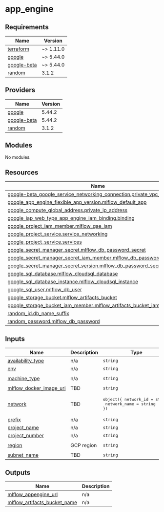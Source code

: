 # app_engine

<!-- BEGINNING OF PRE-COMMIT-TERRAFORM DOCS HOOK -->
## Requirements

| Name | Version |
|------|---------|
| <a name="requirement_terraform"></a> [terraform](#requirement\_terraform) | ~> 1.11.0 |
| <a name="requirement_google"></a> [google](#requirement\_google) | ~> 5.44.0 |
| <a name="requirement_google-beta"></a> [google-beta](#requirement\_google-beta) | ~> 5.44.0 |
| <a name="requirement_random"></a> [random](#requirement\_random) | 3.1.2 |

## Providers

| Name | Version |
|------|---------|
| <a name="provider_google"></a> [google](#provider\_google) | 5.44.2 |
| <a name="provider_google-beta"></a> [google-beta](#provider\_google-beta) | 5.44.2 |
| <a name="provider_random"></a> [random](#provider\_random) | 3.1.2 |

## Modules

No modules.

## Resources

| Name | Type |
|------|------|
| [google-beta_google_service_networking_connection.private_vpc_connection](https://registry.terraform.io/providers/hashicorp/google-beta/latest/docs/resources/google_service_networking_connection) | resource |
| [google_app_engine_flexible_app_version.mlflow_default_app](https://registry.terraform.io/providers/hashicorp/google/latest/docs/resources/app_engine_flexible_app_version) | resource |
| [google_compute_global_address.private_ip_address](https://registry.terraform.io/providers/hashicorp/google/latest/docs/resources/compute_global_address) | resource |
| [google_iap_web_type_app_engine_iam_binding.binding](https://registry.terraform.io/providers/hashicorp/google/latest/docs/resources/iap_web_type_app_engine_iam_binding) | resource |
| [google_project_iam_member.mlflow_gae_iam](https://registry.terraform.io/providers/hashicorp/google/latest/docs/resources/project_iam_member) | resource |
| [google_project_service.service_networking](https://registry.terraform.io/providers/hashicorp/google/latest/docs/resources/project_service) | resource |
| [google_project_service.services](https://registry.terraform.io/providers/hashicorp/google/latest/docs/resources/project_service) | resource |
| [google_secret_manager_secret.mlflow_db_password_secret](https://registry.terraform.io/providers/hashicorp/google/latest/docs/resources/secret_manager_secret) | resource |
| [google_secret_manager_secret_iam_member.mlflow_db_password_secret_iam](https://registry.terraform.io/providers/hashicorp/google/latest/docs/resources/secret_manager_secret_iam_member) | resource |
| [google_secret_manager_secret_version.mlflow_db_password_secret](https://registry.terraform.io/providers/hashicorp/google/latest/docs/resources/secret_manager_secret_version) | resource |
| [google_sql_database.mlflow_cloudsql_database](https://registry.terraform.io/providers/hashicorp/google/latest/docs/resources/sql_database) | resource |
| [google_sql_database_instance.mlflow_cloudsql_instance](https://registry.terraform.io/providers/hashicorp/google/latest/docs/resources/sql_database_instance) | resource |
| [google_sql_user.mlflow_db_user](https://registry.terraform.io/providers/hashicorp/google/latest/docs/resources/sql_user) | resource |
| [google_storage_bucket.mlflow_artifacts_bucket](https://registry.terraform.io/providers/hashicorp/google/latest/docs/resources/storage_bucket) | resource |
| [google_storage_bucket_iam_member.mlflow_artifacts_bucket_iam](https://registry.terraform.io/providers/hashicorp/google/latest/docs/resources/storage_bucket_iam_member) | resource |
| [random_id.db_name_suffix](https://registry.terraform.io/providers/hashicorp/random/3.1.2/docs/resources/id) | resource |
| [random_password.mlflow_db_password](https://registry.terraform.io/providers/hashicorp/random/3.1.2/docs/resources/password) | resource |

## Inputs

| Name | Description | Type | Default | Required |
|------|-------------|------|---------|:--------:|
| <a name="input_availability_type"></a> [availability\_type](#input\_availability\_type) | n/a | `string` | `"ZONAL"` | no |
| <a name="input_env"></a> [env](#input\_env) | n/a | `string` | n/a | yes |
| <a name="input_machine_type"></a> [machine\_type](#input\_machine\_type) | n/a | `string` | `"db-g1-small"` | no |
| <a name="input_mlflow_docker_image_uri"></a> [mlflow\_docker\_image\_uri](#input\_mlflow\_docker\_image\_uri) | TBD | `string` | n/a | yes |
| <a name="input_network"></a> [network](#input\_network) | TBD | <pre>object({ network_id = string<br/>  network_name = string })</pre> | n/a | yes |
| <a name="input_prefix"></a> [prefix](#input\_prefix) | n/a | `string` | n/a | yes |
| <a name="input_project_name"></a> [project\_name](#input\_project\_name) | n/a | `string` | n/a | yes |
| <a name="input_project_number"></a> [project\_number](#input\_project\_number) | n/a | `string` | n/a | yes |
| <a name="input_region"></a> [region](#input\_region) | GCP region | `string` | `"europe-west1"` | no |
| <a name="input_subnet_name"></a> [subnet\_name](#input\_subnet\_name) | TBD | `string` | n/a | yes |

## Outputs

| Name | Description |
|------|-------------|
| <a name="output_mlflow_appengine_url"></a> [mlflow\_appengine\_url](#output\_mlflow\_appengine\_url) | n/a |
| <a name="output_mlflow_artifacts_bucket_name"></a> [mlflow\_artifacts\_bucket\_name](#output\_mlflow\_artifacts\_bucket\_name) | n/a |
<!-- END OF PRE-COMMIT-TERRAFORM DOCS HOOK -->
